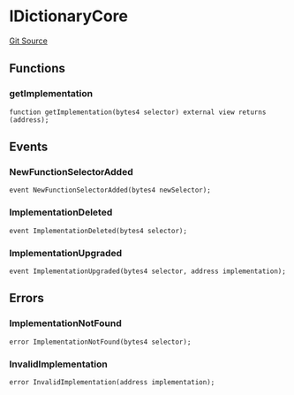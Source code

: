 # IDictionaryCore
[Git Source](https://github.com/metacontract/mc/blob/7db22f6d7abc05705d21c7601fb406ca49c18557/src/devkit/Flattened.sol)


## Functions
### getImplementation


```solidity
function getImplementation(bytes4 selector) external view returns (address);
```

## Events
### NewFunctionSelectorAdded

```solidity
event NewFunctionSelectorAdded(bytes4 newSelector);
```

### ImplementationDeleted

```solidity
event ImplementationDeleted(bytes4 selector);
```

### ImplementationUpgraded

```solidity
event ImplementationUpgraded(bytes4 selector, address implementation);
```

## Errors
### ImplementationNotFound

```solidity
error ImplementationNotFound(bytes4 selector);
```

### InvalidImplementation

```solidity
error InvalidImplementation(address implementation);
```

